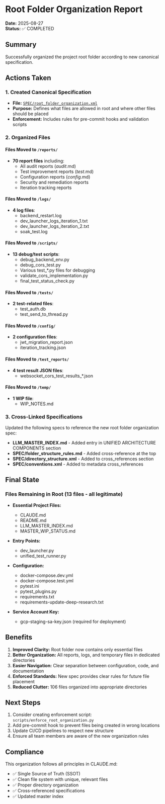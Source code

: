 # Root Folder Organization Report

**Date:** 2025-08-27  
**Status:** ✅ COMPLETED

## Summary

Successfully organized the project root folder according to new canonical specification.

## Actions Taken

### 1. Created Canonical Specification
- **File:** [`SPEC/root_folder_organization.xml`](../SPEC/root_folder_organization.xml)
- **Purpose:** Defines what files are allowed in root and where other files should be placed
- **Enforcement:** Includes rules for pre-commit hooks and validation scripts

### 2. Organized Files

#### Files Moved to `/reports/`
- **70 report files** including:
  - All audit reports (*_audit_*.md)
  - Test improvement reports (*_test_*.md)
  - Configuration reports (*_config_*.md)
  - Security and remediation reports
  - Iteration tracking reports

#### Files Moved to `/logs/`
- **4 log files**:
  - backend_restart.log
  - dev_launcher_logs_iteration_1.txt
  - dev_launcher_logs_iteration_2.txt
  - soak_test.log

#### Files Moved to `/scripts/`
- **13 debug/test scripts**:
  - debug_backend_env.py
  - debug_cors_test.py
  - Various test_*.py files for debugging
  - validate_cors_implementation.py
  - final_test_status_check.py

#### Files Moved to `/tests/`
- **2 test-related files**:
  - test_auth.db
  - test_send_to_thread.py

#### Files Moved to `/config/`
- **2 configuration files**:
  - jwt_migration_report.json
  - iteration_tracking.json

#### Files Moved to `/test_reports/`
- **4 test result JSON files**:
  - websocket_cors_test_results_*.json

#### Files Moved to `/temp/`
- **1 WIP file**:
  - WIP_NOTES.md

### 3. Cross-Linked Specifications
Updated the following specs to reference the new root folder organization spec:
- **LLM_MASTER_INDEX.md** - Added entry in UNIFIED ARCHITECTURE COMPONENTS section
- **SPEC/folder_structure_rules.md** - Added cross-reference at the top
- **SPEC/directory_structure.xml** - Added to cross_references section
- **SPEC/conventions.xml** - Added to metadata cross_references

## Final State

### Files Remaining in Root (13 files - all legitimate)
- **Essential Project Files:**
  - CLAUDE.md
  - README.md
  - LLM_MASTER_INDEX.md
  - MASTER_WIP_STATUS.md
  
- **Entry Points:**
  - dev_launcher.py
  - unified_test_runner.py
  
- **Configuration:**
  - docker-compose.dev.yml
  - docker-compose.test.yml
  - pytest.ini
  - pytest_plugins.py
  - requirements.txt
  - requirements-update-deep-research.txt
  
- **Service Account Key:**
  - gcp-staging-sa-key.json (required for deployment)

## Benefits

1. **Improved Clarity:** Root folder now contains only essential files
2. **Better Organization:** All reports, logs, and temporary files in dedicated directories  
3. **Easier Navigation:** Clear separation between configuration, code, and documentation
4. **Enforced Standards:** New spec provides clear rules for future file placement
5. **Reduced Clutter:** 106 files organized into appropriate directories

## Next Steps

1. Consider creating enforcement script: `scripts/enforce_root_organization.py`
2. Add pre-commit hook to prevent files being created in wrong locations
3. Update CI/CD pipelines to respect new structure
4. Ensure all team members are aware of the new organization rules

## Compliance

This organization follows all principles in CLAUDE.md:
- ✅ Single Source of Truth (SSOT)
- ✅ Clean file system with unique, relevant files
- ✅ Proper directory organization
- ✅ Cross-referenced specifications
- ✅ Updated master index